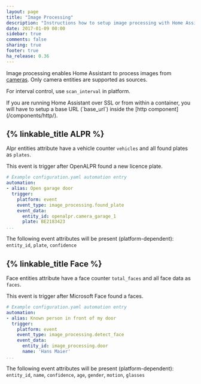```yaml
---
layout: page
title: "Image Processing"
description: "Instructions how to setup image processing with Home Assistant."
date: 2017-01-09 00:00
sidebar: true
comments: false
sharing: true
footer: true
ha_release: 0.36
---
```


Image processing enables Home Assistant to process images from [cameras](/components/#camera). Only camera entities are supported as sources.

For interval control, use `scan_interval` in platform.

<p class='note'>
If you are running Home Assistant over SSL or from within a container, you will have to setup a base URL (`base_url`) inside the [http component](/components/http/).
</p>

## {% linkable_title ALPR %}

Alpr entities attribute have a vehicle counter `vehicles` and all found plates as `plates`.

This event is trigger after OpenALPR found a new licence plate.

```yaml
# Example configuration.yaml automation entry
automation:
- alias: Open garage door
  trigger:
    platform: event
    event_type: image_processing.found_plate
    event_data:
      entity_id: openalpr.camera_garage_1
      plate: BE2183423
...
```

The following event attributes will be present (platform-dependent): `entity_id`, `plate`, `confidence`

## {% linkable_title Face %}

Face entities attribute have a face counter `total_faces` and all face data as `faces`.

This event is trigger after Microsoft Face found a faces.

```yaml
# Example configuration.yaml automation entry
automation:
- alias: Known person in front of my door
  trigger:
    platform: event
    event_type: image_processing.detect_face
    event_data:
      entity_id: image_processing.door
      name: 'Hans Maier'
...
```

The following event attributes will be present (platform-dependent): `entity_id`, `name`, `confidence`, `age`, `gender`, `motion`, `glasses`
